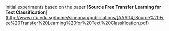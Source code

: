 Initial experiments based on the paper [**Source Free Transfer Learning for Text Classification**] (http://www.ntu.edu.sg/home/sinnopan/publications/[AAAI14]Source%20Free%20Transfer%20Learning%20for%20Text%20Classification.pdf)
